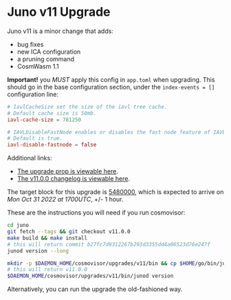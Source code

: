 # Juno v11 Upgrade

Juno v11 is a minor change that adds:

- bug fixes
- new ICA configuration
- a pruning command
- CosmWasm 1.1

**Important!** you _MUST_ apply this config in `app.toml` when upgrading. This should go in the base configuration section, under  the `index-events = []` configuration line:

```toml
# IavlCacheSize set the size of the iavl tree cache.
# Default cache size is 50mb.
iavl-cache-size = 781250

# IAVLDisableFastNode enables or disables the fast node feature of IAVL.
# Default is true.
iavl-disable-fastnode = false
```

Additional links:

- [The upgrade prop is viewable here](https://www.mintscan.io/juno/proposals/47).
- [The v11.0.0 changelog is viewable here](https://github.com/CosmosContracts/juno/releases/tag/v11.0.0).

The target block for this upgrade is [5480000](https://www.mintscan.io/juno/blocks/5480000), which is expected to arrive on _Mon Oct 31 2022 at 1700UTC_, +/- 1 hour.

These are the instructions you will need if you run cosmovisor:

```bash
cd juno
git fetch --tags && git checkout v11.0.0
make build && make install
# this will return commit b27fc7d9312267b293d3355dd4a06523d76e247f
junod version --long

mkdir -p $DAEMON_HOME/cosmovisor/upgrades/v11/bin && cp $HOME/go/bin/junod $DAEMON_HOME/cosmovisor/upgrades/v11/bin
# this will return v11.0.0
$DAEMON_HOME/cosmovisor/upgrades/v11/bin/junod version
```

Alternatively, you can run the upgrade the old-fashioned way.
